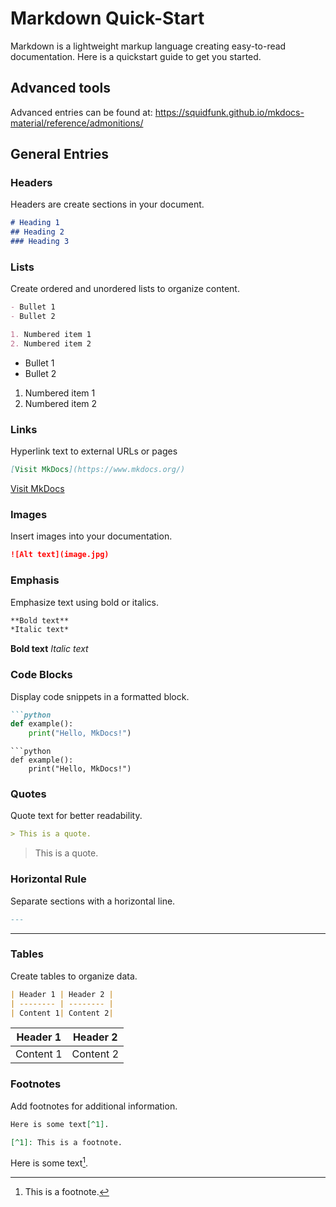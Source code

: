 # Markdown Quick-Start

Markdown is a lightweight markup language creating easy-to-read documentation. Here is a quickstart guide to get you started. 

## Advanced tools
Advanced entries can be found at: 
https://squidfunk.github.io/mkdocs-material/reference/admonitions/


## General Entries

### Headers
Headers are create sections in your document.

```markdown
# Heading 1
## Heading 2
### Heading 3
```


### Lists
Create ordered and unordered lists to organize content.

```markdown
- Bullet 1
- Bullet 2

1. Numbered item 1
2. Numbered item 2
```


- Bullet 1
- Bullet 2

1. Numbered item 1
2. Numbered item 2


### Links
Hyperlink text to external URLs or pages

```markdown
[Visit MkDocs](https://www.mkdocs.org/)
```
[Visit MkDocs](https://www.mkdocs.org/)

### Images
Insert images into your documentation.

```markdown
![Alt text](image.jpg)
```

### Emphasis
Emphasize text using bold or italics.

```markdown
**Bold text**
*Italic text*
```
**Bold text**
*Italic text*
### Code Blocks
Display code snippets in a formatted block.

```markdown
```python
def example():
    print("Hello, MkDocs!")
```
```
```python
def example():
    print("Hello, MkDocs!")
```
### Quotes
Quote text for better readability.

```markdown
> This is a quote.
```
> This is a quote.
### Horizontal Rule
Separate sections with a horizontal line.

```markdown
---
```
---
### Tables
Create tables to organize data.

```markdown
| Header 1 | Header 2 |
| -------- | -------- |
| Content 1| Content 2|
```
| Header 1 | Header 2 |
| -------- | -------- |
| Content 1| Content 2|

### Footnotes
Add footnotes for additional information.

```markdown
Here is some text[^1].

[^1]: This is a footnote.
```
Here is some text[^1].

[^1]: This is a footnote.